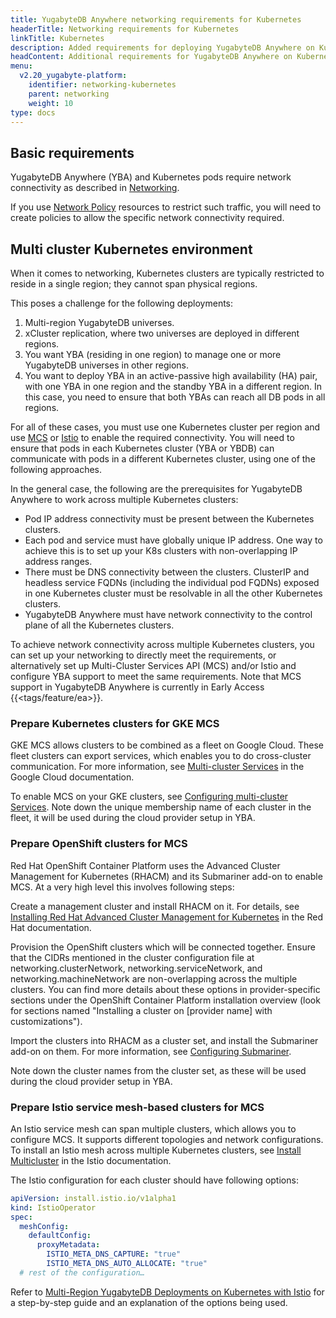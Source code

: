 ```yaml
---
title: YugabyteDB Anywhere networking requirements for Kubernetes
headerTitle: Networking requirements for Kubernetes
linkTitle: Kubernetes
description: Added requirements for deploying YugabyteDB Anywhere on Kubernetes.
headContent: Additional requirements for YugabyteDB Anywhere on Kubernetes
menu:
  v2.20_yugabyte-platform:
    identifier: networking-kubernetes
    parent: networking
    weight: 10
type: docs
---
```


## Basic requirements

YugabyteDB Anywhere (YBA) and Kubernetes pods require network connectivity as described in [Networking](../networking/).

If you use [Network Policy](https://kubernetes.io/docs/concepts/services-networking/network-policies/) resources to restrict such traffic, you will need to create policies to allow the specific network connectivity required.

## Multi cluster Kubernetes environment

When it comes to networking, Kubernetes clusters are typically restricted to reside in a single region; they cannot span physical regions.

This poses a challenge for the following deployments:

1. Multi-region YugabyteDB universes.
1. xCluster replication, where two universes are deployed in different regions.
1. You want YBA (residing in one region) to manage one or more YugabyteDB universes in other regions.
1. You want to deploy YBA in an active-passive high availability (HA) pair, with one YBA in one region and the standby YBA in a different region. In this case, you need to ensure that both YBAs can reach all DB pods in all regions.

For all of these cases, you must use one Kubernetes cluster per region and use [MCS](https://multicluster.sigs.k8s.io/concepts/multicluster-services-api/) or [Istio](https://istio.io/) to enable the required connectivity. You will need to ensure that pods in each Kubernetes cluster (YBA or YBDB) can communicate with pods in a different Kubernetes cluster, using one of the following approaches.

In the general case, the following are the prerequisites for YugabyteDB Anywhere to work across multiple Kubernetes clusters:

- Pod IP address connectivity must be present between the Kubernetes clusters.
- Each pod and service must have globally unique IP address. One way to achieve this is to set up your K8s clusters with non-overlapping IP address ranges.
- There must be DNS connectivity between the clusters. ClusterIP and headless service FQDNs (including the individual pod FQDNs) exposed in one Kubernetes cluster must be resolvable in all the other Kubernetes clusters.
- YugabyteDB Anywhere must have network connectivity to the control plane of all the Kubernetes clusters.

To achieve network connectivity across multiple Kubernetes clusters, you can set up your networking to directly meet the requirements, or alternatively set up Multi-Cluster Services API (MCS) and/or Istio and configure YBA support to meet the same requirements. Note that MCS support in YugabyteDB Anywhere is currently in Early Access {{<tags/feature/ea>}}.

### Prepare Kubernetes clusters for GKE MCS

GKE MCS allows clusters to be combined as a fleet on Google Cloud. These fleet clusters can export services, which enables you to do cross-cluster communication. For more information, see [Multi-cluster Services](https://cloud.google.com/kubernetes-engine/docs/concepts/multi-cluster-services) in the Google Cloud documentation.

To enable MCS on your GKE clusters, see [Configuring multi-cluster Services](https://cloud.google.com/kubernetes-engine/docs/how-to/multi-cluster-services). Note down the unique membership name of each cluster in the fleet, it will be used during the cloud provider setup in YBA.

### Prepare OpenShift clusters for MCS

Red Hat OpenShift Container Platform uses the Advanced Cluster Management for Kubernetes (RHACM) and its Submariner add-on to enable MCS. At a very high level this involves following steps:

Create a management cluster and install RHACM on it. For details, see [Installing Red Hat Advanced Cluster Management for Kubernetes](https://access.redhat.com/documentation/en-us/red_hat_advanced_cluster_management_for_kubernetes/2.1/html/install/installing) in the Red Hat documentation.

Provision the OpenShift clusters which will be connected together. Ensure that the CIDRs mentioned in the cluster configuration file at networking.clusterNetwork, networking.serviceNetwork, and networking.machineNetwork are non-overlapping across the multiple clusters. You can find more details about these options in provider-specific sections under the OpenShift Container Platform installation overview (look for sections named "Installing a cluster on [provider name] with customizations").

Import the clusters into RHACM as a cluster set, and install the Submariner add-on on them. For more information, see [Configuring Submariner](https://access.redhat.com/documentation/en-us/red_hat_advanced_cluster_management_for_kubernetes/2.7/html/add-ons/add-ons-overview#configuring-submariner).

Note down the cluster names from the cluster set, as these will be used during the cloud provider setup in YBA.

### Prepare Istio service mesh-based clusters for MCS

An Istio service mesh can span multiple clusters, which allows you to configure MCS. It supports different topologies and network configurations. To install an Istio mesh across multiple Kubernetes clusters, see [Install Multicluster](https://istio.io/latest/docs/setup/install/multicluster/) in the Istio documentation.

The Istio configuration for each cluster should have following options:

```yaml
apiVersion: install.istio.io/v1alpha1
kind: IstioOperator
spec:
  meshConfig:
    defaultConfig:
      proxyMetadata:
        ISTIO_META_DNS_CAPTURE: "true"
        ISTIO_META_DNS_AUTO_ALLOCATE: "true"
  # rest of the configuration…
```

Refer to [Multi-Region YugabyteDB Deployments on Kubernetes with Istio](https://www.yugabyte.com/blog/multi-region-yugabytedb-deployments-on-kubernetes-with-istio/) for a step-by-step guide and an explanation of the options being used.
